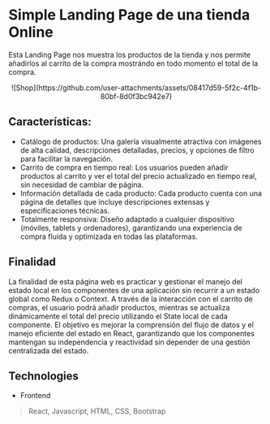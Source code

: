 # Simple Landing Page de una tienda Online

Esta Landing Page nos muestra los productos de la tienda y nos permite añadirlos al carrito de la compra mostrándo en todo momento el total de la compra.
<p align="center">
![Shop](https://github.com/user-attachments/assets/08417d59-5f2c-4f1b-80bf-8d0f3bc942e7)
</p>

## Características:
- Catálogo de productos: 
  Una galería visualmente atractiva con imágenes de alta calidad, descripciones detalladas, precios, y opciones de filtro para facilitar la navegación.
- Carrito de compra en tiempo real:
  Los usuarios pueden añadir productos al carrito y ver el total del precio actualizado en tiempo real, sin necesidad de cambiar de página.
- Información detallada de cada producto:
  Cada producto cuenta con una página de detalles que incluye descripciones extensas y especificaciones técnicas.
- Totalmente responsiva:
  Diseño adaptado a cualquier dispositivo (móviles, tablets y ordenadores), garantizando una experiencia de compra fluida y optimizada en todas las plataformas.

## Finalidad
La finalidad de esta página web es practicar y gestionar el manejo del estado local en los componentes de una aplicación sin recurrir a un estado global como Redux o Context. A través de la interacción con el carrito de compras, el usuario podrá añadir productos, mientras se actualiza dinámicamente el total del precio utilizando el State local de cada componente. El objetivo es mejorar la comprensión del flujo de datos y el manejo eficiente del estado en React, garantizando que los componentes mantengan su independencia y reactividad sin depender de una gestión centralizada del estado.

## Technologies
- Frontend
> React, Javascript, HTML, CSS, Bootstrap

